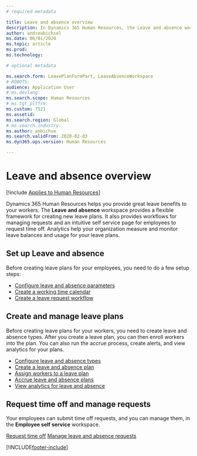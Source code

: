 ```yaml
---
# required metadata

title: Leave and absence overview
description: In Dynamics 365 Human Resources, the Leave and absence workspace provides a flexible framework for creating new leave plans. It also provides workflows for managing requests and an intuitive self-service page for employees to request time off. 
author: andreabichsel
ms.date: 06/01/2020
ms.topic: article
ms.prod: 
ms.technology: 

# optional metadata

ms.search.form: LeavePlanFormPart, LeaveAbsenceWorkspace
# ROBOTS: 
audience: Application User
# ms.devlang: 
ms.search.scope: Human Resources
# ms.tgt_pltfrm: 
ms.custom: 7521
ms.assetid: 
ms.search.region: Global
# ms.search.industry: 
ms.author: anbichse
ms.search.validFrom: 2020-02-03
ms.dyn365.ops.version: Human Resources

---
```


# Leave and absence overview

[!include [Applies to Human Resources](../includes/applies-to-hr.md)]

Dynamics 365 Human Resources helps you provide great leave benefits to your workers. The **Leave and absence** workspace provides a flexible framework for creating new leave plans. It also provides workflows for managing requests and an intuitive self service page for employees to request time off. Analytics help your organization measure and monitor leave balances and usage for your leave plans.

## Set up Leave and absence

Before creating leave plans for your employees, you need to do a few setup steps:

- [Configure leave and absence parameters](hr-leave-and-absence-parameters.md)
- [Create a working time calendar](hr-leave-and-absence-working-time-calendar.md)
- [Create a leave request workflow](hr-leave-and-absence-workflow.md)

## Create and manage leave plans

Before creating leave plans for your workers, you need to create leave and absence types. After you create a leave plan, you can then enroll workers into the plan. You can also run the accrue process, create alerts, and view analytics for your plans.

- [Configure leave and absence types](hr-leave-and-absence-types.md)
- [Create a leave and absence plan](hr-leave-and-absence-plans.md)
- [Assign workers to a leave plan](hr-leave-and-absence-enroll.md)
- [Accrue leave and absence plans](hr-leave-and-absence-accrue.md)
- [View analytics for leave and absence](hr-leave-and-absence-analytics.md)

## Request time off and manage requests

Your employees can submit time off requests, and you can manage them, in the **Employee self service** workspace.

[Request time off](hr-employee-self-service-request-time-off.md)
[Manage leave and absence requests](hr-employee-self-service-manage-requests.md)



[!INCLUDE[footer-include](../includes/footer-banner.md)]